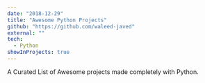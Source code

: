 ```yaml
---
date: "2018-12-29"
title: "Awesome Python Projects"
github: "https://github.com/waleed-javed"
external: ""
tech:
  - Python
showInProjects: true
---
```


A Curated List of Awesome projects made completely with Python.
